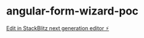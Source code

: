 # angular-form-wizard-poc

[Edit in StackBlitz next generation editor ⚡️](https://stackblitz.com/~/github.com/z2lai/angular-form-wizard-poc)